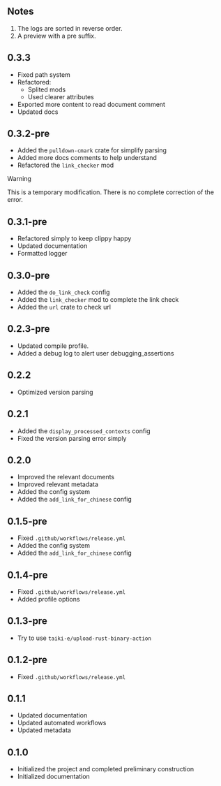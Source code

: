 ## Notes
1. The logs are sorted in reverse order.
2. A preview with a pre suffix.

## 0.3.3
- Fixed path system
- Refactored:
    - Splited mods
    - Used clearer attributes
- Exported more content to read document comment
- Updated docs

## 0.3.2-pre
- Added the `pulldown-cmark` crate for simplify parsing
- Added more docs comments to help understand
- Refactored the `link_checker` mod

> [!WARNING]
> This is a temporary modification. There is no complete correction of the error.

## 0.3.1-pre
- Refactored simply to keep clippy happy
- Updated documentation
- Formatted logger

## 0.3.0-pre
- Added the `do_link_check` config
- Added the `link_checker` mod to complete the link check
- Added the `url` crate to check url

## 0.2.3-pre
- Updated compile profile.
- Added a debug log to alert user debugging_assertions

## 0.2.2
- Optimized version parsing

## 0.2.1
- Added the `display_processed_contexts` config
- Fixed the version parsing error simply

## 0.2.0
- Improved the relevant documents
- Improved relevant metadata
- Added the config system
- Added the `add_link_for_chinese` config

## 0.1.5-pre
- Fixed `.github/workflows/release.yml`
- Added the config system
- Added the `add_link_for_chinese` config

## 0.1.4-pre
- Fixed `.github/workflows/release.yml`
- Added profile options

## 0.1.3-pre
- Try to use `taiki-e/upload-rust-binary-action`

## 0.1.2-pre
- Fixed `.github/workflows/release.yml`

## 0.1.1
- Updated documentation
- Updated automated workflows
- Updated metadata

## 0.1.0
- Initialized the project and completed preliminary construction
- Initialized documentation
